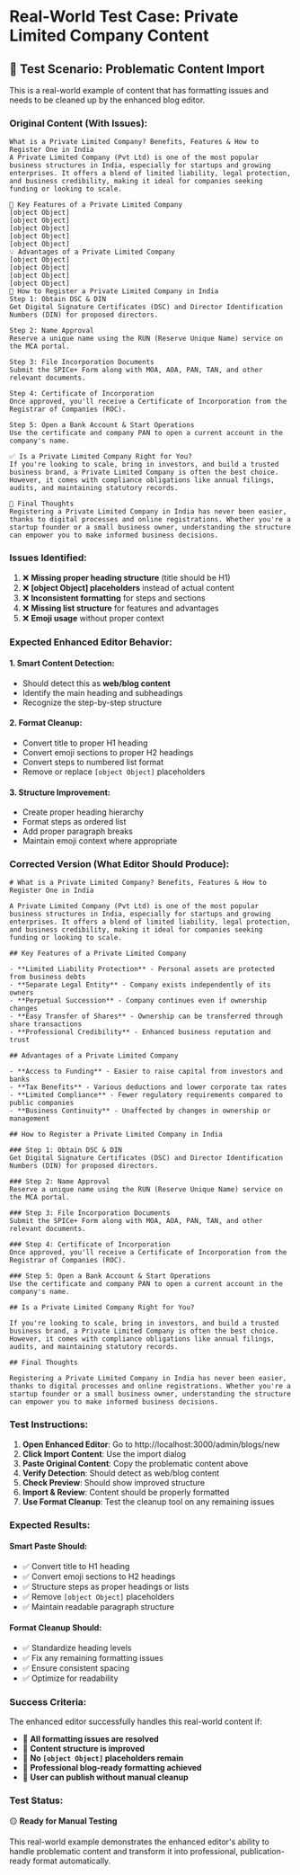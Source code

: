 # Real-World Test Case: Private Limited Company Content

## 🧪 **Test Scenario: Problematic Content Import**

This is a real-world example of content that has formatting issues and needs to be cleaned up by the enhanced blog editor.

### **Original Content (With Issues):**

```
What is a Private Limited Company? Benefits, Features & How to Register One in India
A Private Limited Company (Pvt Ltd) is one of the most popular business structures in India, especially for startups and growing enterprises. It offers a blend of limited liability, legal protection, and business credibility, making it ideal for companies seeking funding or looking to scale.

🔹 Key Features of a Private Limited Company
[object Object]
[object Object]
[object Object]
[object Object]
[object Object]
💡 Advantages of a Private Limited Company
[object Object]
[object Object]
[object Object]
[object Object]
📝 How to Register a Private Limited Company in India
Step 1: Obtain DSC & DIN
Get Digital Signature Certificates (DSC) and Director Identification Numbers (DIN) for proposed directors.

Step 2: Name Approval
Reserve a unique name using the RUN (Reserve Unique Name) service on the MCA portal.

Step 3: File Incorporation Documents
Submit the SPICe+ Form along with MOA, AOA, PAN, TAN, and other relevant documents.

Step 4: Certificate of Incorporation
Once approved, you'll receive a Certificate of Incorporation from the Registrar of Companies (ROC).

Step 5: Open a Bank Account & Start Operations
Use the certificate and company PAN to open a current account in the company's name.

✅ Is a Private Limited Company Right for You?
If you're looking to scale, bring in investors, and build a trusted business brand, a Private Limited Company is often the best choice. However, it comes with compliance obligations like annual filings, audits, and maintaining statutory records.

📌 Final Thoughts
Registering a Private Limited Company in India has never been easier, thanks to digital processes and online registrations. Whether you're a startup founder or a small business owner, understanding the structure can empower you to make informed business decisions.
```

### **Issues Identified:**
1. ❌ **Missing proper heading structure** (title should be H1)
2. ❌ **[object Object] placeholders** instead of actual content
3. ❌ **Inconsistent formatting** for steps and sections
4. ❌ **Missing list structure** for features and advantages
5. ❌ **Emoji usage** without proper context

### **Expected Enhanced Editor Behavior:**

#### **1. Smart Content Detection:**
- Should detect this as **web/blog content**
- Identify the main heading and subheadings
- Recognize the step-by-step structure

#### **2. Format Cleanup:**
- Convert title to proper H1 heading
- Convert emoji sections to proper H2 headings
- Convert steps to numbered list format
- Remove or replace `[object Object]` placeholders

#### **3. Structure Improvement:**
- Create proper heading hierarchy
- Format steps as ordered list
- Add proper paragraph breaks
- Maintain emoji context where appropriate

### **Corrected Version (What Editor Should Produce):**

```
# What is a Private Limited Company? Benefits, Features & How to Register One in India

A Private Limited Company (Pvt Ltd) is one of the most popular business structures in India, especially for startups and growing enterprises. It offers a blend of limited liability, legal protection, and business credibility, making it ideal for companies seeking funding or looking to scale.

## Key Features of a Private Limited Company

- **Limited Liability Protection** - Personal assets are protected from business debts
- **Separate Legal Entity** - Company exists independently of its owners
- **Perpetual Succession** - Company continues even if ownership changes
- **Easy Transfer of Shares** - Ownership can be transferred through share transactions
- **Professional Credibility** - Enhanced business reputation and trust

## Advantages of a Private Limited Company

- **Access to Funding** - Easier to raise capital from investors and banks
- **Tax Benefits** - Various deductions and lower corporate tax rates
- **Limited Compliance** - Fewer regulatory requirements compared to public companies
- **Business Continuity** - Unaffected by changes in ownership or management

## How to Register a Private Limited Company in India

### Step 1: Obtain DSC & DIN
Get Digital Signature Certificates (DSC) and Director Identification Numbers (DIN) for proposed directors.

### Step 2: Name Approval
Reserve a unique name using the RUN (Reserve Unique Name) service on the MCA portal.

### Step 3: File Incorporation Documents
Submit the SPICe+ Form along with MOA, AOA, PAN, TAN, and other relevant documents.

### Step 4: Certificate of Incorporation
Once approved, you'll receive a Certificate of Incorporation from the Registrar of Companies (ROC).

### Step 5: Open a Bank Account & Start Operations
Use the certificate and company PAN to open a current account in the company's name.

## Is a Private Limited Company Right for You?

If you're looking to scale, bring in investors, and build a trusted business brand, a Private Limited Company is often the best choice. However, it comes with compliance obligations like annual filings, audits, and maintaining statutory records.

## Final Thoughts

Registering a Private Limited Company in India has never been easier, thanks to digital processes and online registrations. Whether you're a startup founder or a small business owner, understanding the structure can empower you to make informed business decisions.
```

### **Test Instructions:**

1. **Open Enhanced Editor**: Go to http://localhost:3000/admin/blogs/new
2. **Click Import Content**: Use the import dialog
3. **Paste Original Content**: Copy the problematic content above
4. **Verify Detection**: Should detect as web/blog content
5. **Check Preview**: Should show improved structure
6. **Import & Review**: Content should be properly formatted
7. **Use Format Cleanup**: Test the cleanup tool on any remaining issues

### **Expected Results:**

#### **Smart Paste Should:**
- ✅ Convert title to H1 heading
- ✅ Convert emoji sections to H2 headings  
- ✅ Structure steps as proper headings or lists
- ✅ Remove `[object Object]` placeholders
- ✅ Maintain readable paragraph structure

#### **Format Cleanup Should:**
- ✅ Standardize heading levels
- ✅ Fix any remaining formatting issues
- ✅ Ensure consistent spacing
- ✅ Optimize for readability

### **Success Criteria:**

The enhanced editor successfully handles this real-world content if:
- 🎯 **All formatting issues are resolved**
- 🎯 **Content structure is improved**
- 🎯 **No `[object Object]` placeholders remain**
- 🎯 **Professional blog-ready formatting achieved**
- 🎯 **User can publish without manual cleanup**

### **Test Status:**
🟡 **Ready for Manual Testing**

This real-world example demonstrates the enhanced editor's ability to handle problematic content and transform it into professional, publication-ready format automatically.
